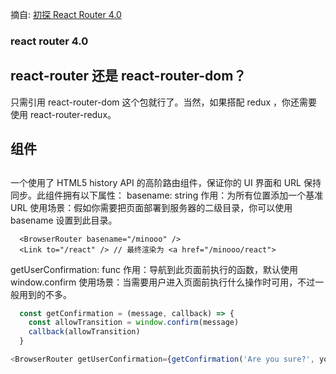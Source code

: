摘自: [初探 React Router 4.0](https://www.jianshu.com/p/e3adc9b5f75c)

### react router 4.0
## react-router 还是 react-router-dom？
只需引用 react-router-dom 这个包就行了。当然，如果搭配 redux ，你还需要使用 react-router-redux。

## 组件
## <BrowserRouter>
一个使用了 HTML5 history API 的高阶路由组件，保证你的 UI 界面和 URL 保持同步。此组件拥有以下属性：
basename: string 
作用：为所有位置添加一个基准URL
使用场景：假如你需要把页面部署到服务器的二级目录，你可以使用 basename 设置到此目录。
```
  <BrowserRouter basename="/minooo" />
  <Link to="/react" /> // 最终渲染为 <a href="/minooo/react">
```
getUserConfirmation: func
作用：导航到此页面前执行的函数，默认使用 window.confirm
使用场景：当需要用户进入页面前执行什么操作时可用，不过一般用到的不多。
``` javascript
  const getConfirmation = (message, callback) => {
    const allowTransition = window.confirm(message)
    callback(allowTransition)
  }

<BrowserRouter getUserConfirmation={getConfirmation('Are you sure?', yourCallBack)} />
```
